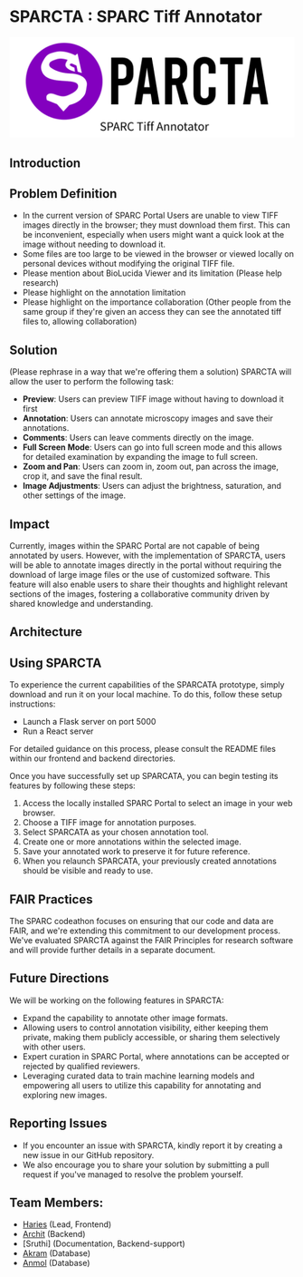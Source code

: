 # SPARCTA : SPARC Tiff Annotator

<p align="center">
  <img src="assets/img/SPARCta logo header.png" alt="SPARCTA Header"/>
</p>

## Introduction

## Problem Definition

- In the current version of SPARC Portal Users are unable to view TIFF images directly in the browser; they must download them first. This can be inconvenient, especially when users might want a quick look at the image without needing to download it.
- Some files are too large to be viewed in the browser or viewed locally on personal devices without modifying the original TIFF file.
- Please mention about BioLucida Viewer and its limitation (Please help research)
- Please highlight on the annotation limitation
- Please highlight on the importance collaboration (Other people from the same group if they're given an access they can see the annotated tiff files to, allowing collaboration)

## Solution

(Please rephrase in a way that we're offering them a solution) SPARCTA will allow the user to perform the following task:

- **Preview**: Users can preview TIFF image without having to download it first
- **Annotation**: Users can annotate microscopy images and save their annotations.
- **Comments**: Users can leave comments directly on the image.
- **Full Screen Mode**: Users can go into full screen mode and this allows for detailed examination by expanding the image to full screen.
- **Zoom and Pan**: Users can zoom in, zoom out, pan across the image, crop it, and save the final result.
- **Image Adjustments**: Users can adjust the brightness, saturation, and other settings of the image.

## Impact

Currently, images within the SPARC Portal are not capable of being annotated by users. However, with the implementation of SPARCTA, users will be able to annotate images directly in the portal without requiring the download of large image files or the use of customized software. This feature will also enable users to share their thoughts and highlight relevant sections of the images, fostering a collaborative community driven by shared knowledge and understanding.

## Architecture

## Using SPARCTA

To experience the current capabilities of the SPARCATA prototype, simply download and run it on your local machine. To do this, follow these setup instructions:

- Launch a Flask server on port 5000
- Run a React server

For detailed guidance on this process, please consult the README files within our frontend and backend directories.

Once you have successfully set up SPARCATA, you can begin testing its features by following these steps:

1. Access the locally installed SPARC Portal to select an image in your web browser.
2. Choose a TIFF image for annotation purposes.
3. Select SPARCATA as your chosen annotation tool.
4. Create one or more annotations within the selected image.
5. Save your annotated work to preserve it for future reference.
6. When you relaunch SPARCATA, your previously created annotations should be visible and ready to use.

## FAIR Practices

The SPARC codeathon focuses on ensuring that our code and data are FAIR, and we're extending this commitment to our development process. We've evaluated SPARCTA against the FAIR Principles for research software and will provide further details in a separate document.

## Future Directions

We will be working on the following features in SPARCTA:

- Expand the capability to annotate other image formats.
- Allowing users to control annotation visibility, either keeping them private, making them publicly accessible, or sharing them selectively with other users.
- Expert curation in SPARC Portal, where annotations can be accepted or rejected by qualified reviewers.
- Leveraging curated data to train machine learning models and empowering all users to utilize this capability for annotating and exploring new images.

## Reporting Issues

- If you encounter an issue with SPARCTA, kindly report it by creating a new issue in our GitHub repository.
- We also encourage you to share your solution by submitting a pull request if you've managed to resolve the problem yourself.

## Team Members:

- [Haries](https://github.com/hariesramdhani) (Lead, Frontend)
- [Archit](https://github.com/bhatnagararchit) (Backend)
- [Sruthi] (Documentation, Backend-support)
- [Akram](https://github.com/akram0618) (Database)
- [Anmol](https://github.com/codemeleon) (Database)
